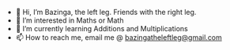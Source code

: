 - 👋 Hi, I’m Bazinga, the left leg. Friends with the right leg.
- 👀 I’m interested in Maths or Math
- 🌱 I’m currently learning Additions and Multiplications
- 📫 How to reach me, email me @ bazingatheleftleg@gmail.com

<!---
BazingaTLL/BazingaTLL is a ✨ special ✨ repository because its `README.md` (this file) appears on your GitHub profile.
You can click the Preview link to take a look at your changes.
--->

